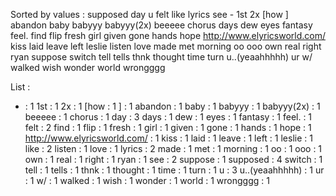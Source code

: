 Sorted by values :
supposed day u felt like lyrics see - 1st 2x [how ] abandon baby babyyy babyyy(2x) beeeee chorus days dew eyes fantasy feel. find flip fresh girl given gone hands hope http://www.elyricsworld.com/ kiss laid leave left leslie listen love made met morning oo ooo own real right ryan suppose switch tell tells thnk thought time turn u..(yeaahhhhh) ur w/ walked wish wonder world wrongggg 

List :
- : 1
1st : 1
2x : 1
[how : 1
] : 1
abandon : 1
baby : 1
babyyy : 1
babyyy(2x) : 1
beeeee : 1
chorus : 1
day : 3
days : 1
dew : 1
eyes : 1
fantasy : 1
feel. : 1
felt : 2
find : 1
flip : 1
fresh : 1
girl : 1
given : 1
gone : 1
hands : 1
hope : 1
http://www.elyricsworld.com/ : 1
kiss : 1
laid : 1
leave : 1
left : 1
leslie : 1
like : 2
listen : 1
love : 1
lyrics : 2
made : 1
met : 1
morning : 1
oo : 1
ooo : 1
own : 1
real : 1
right : 1
ryan : 1
see : 2
suppose : 1
supposed : 4
switch : 1
tell : 1
tells : 1
thnk : 1
thought : 1
time : 1
turn : 1
u : 3
u..(yeaahhhhh) : 1
ur : 1
w/ : 1
walked : 1
wish : 1
wonder : 1
world : 1
wrongggg : 1
